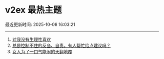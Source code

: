 # v2ex 最热主题

最近更新时间: 2025-10-08 16:03:21

--- 
1. [对我没有生理性喜欢](https://www.v2ex.com/t/1163666) 
2. [总是控制不住的反刍、自责。有人帮忙给点建议吗？](https://www.v2ex.com/t/1163656) 
3. [女人为了一口气能闹的天翻地覆](https://www.v2ex.com/t/1163682) 
